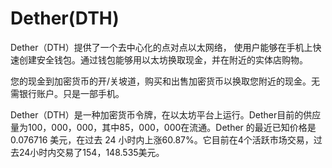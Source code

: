 # Dether(DTH)

Dether（DTH）提供了一个去中心化的点对点以太网络， 使用户能够在手机上快速创建安全钱包。通过钱包能够用以太坊换取现金，并在附近的实体店购物。

您的现金到加密货币的开/关坡道，购买和出售加密货币以换取您附近的现金。无需银行账户。只是一部手机。

Dether（DTH）是一种加密货币令牌，在以太坊平台上运行。Dether目前的供应量为100，000，000，其中85，000，000在流通。Dether 的最近已知价格是 0.076716 美元，在过去 24 小时内上涨60.87%。它目前在4个活跃市场交易，过去24小时内交易了154，148.535美元。
